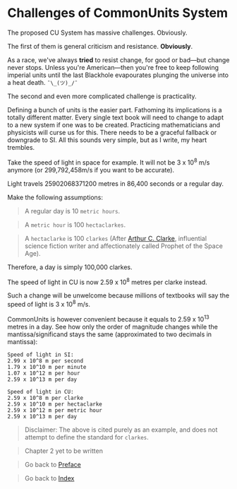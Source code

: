 # Challenges of CommonUnits System
The proposed CU System has massive challenges. Obviously.

The first of them is general criticism and resistance. **Obviously**.

As a race, we've always **tried** to resist change, for good or bad—but change never stops. Unless you're American—then you're free to keep following imperial units until the last Blackhole evapourates plunging the universe into a heat death. `¯\_(ツ)_/¯`

The second and even more complicated challenge is practicality.

Defining a bunch of units is the easier part. Fathoming its implications is a totally different matter. Every single text book will need to change to adapt to a new system if one was to be created. Practicing mathematicians and physicists will curse us for this. There needs to be a graceful fallback or downgrade to SI. All this sounds very simple, but as I write, my heart trembles.

Take the speed of light in space for example. It will not be 3 x 10<sup>8</sup> m/s anymore (or 299,792,458m/s if you want to be accurate).

Light travels 25902068371200 metres in 86,400 seconds or a regular day.

Make the following assumptions:

> A regular day is 10 `metric hours`.

> A `metric hour` is 100 `hectaclarkes`.

> A  `hectaclarke` is 100 `clarkes` (After [Arthur C. Clarke](https://en.wikipedia.org/wiki/Arthur_C._Clarke), influential science fiction writer and affectionately called Prophet of the Space Age).

Therefore, a day is simply 100,000 clarkes.

The speed of light in CU is now 2.59 x 10<sup>8</sup> metres per clarke instead.

Such a change will be unwelcome because millions of textbooks will say the speed of light is 3 x 10<sup>8</sup> m/s.

CommonUnits is however convenient because it equals to 2.59 x 10<sup>13</sup> metres in a day. See how only the order of magnitude changes while the mantissa/significand stays the same (approximated to two decimals in mantissa):

```
Speed of light in SI:
2.99 x 10^8 m per second
1.79 x 10^10 m per minute
1.07 x 10^12 m per hour
2.59 x 10^13 m per day

Speed of light in CU:
2.59 x 10^8 m per clarke
2.59 x 10^10 m per hectaclarke
2.59 x 10^12 m per metric hour
2.59 x 10^13 m per day
```

> Disclaimer: The above is cited purely as an example, and does not attempt to define the standard for `clarkes`.

> Chapter 2 yet to be written

> Go back to [Preface](0.Preface.MD)

> Go back to [Index](../README.md#chapters)